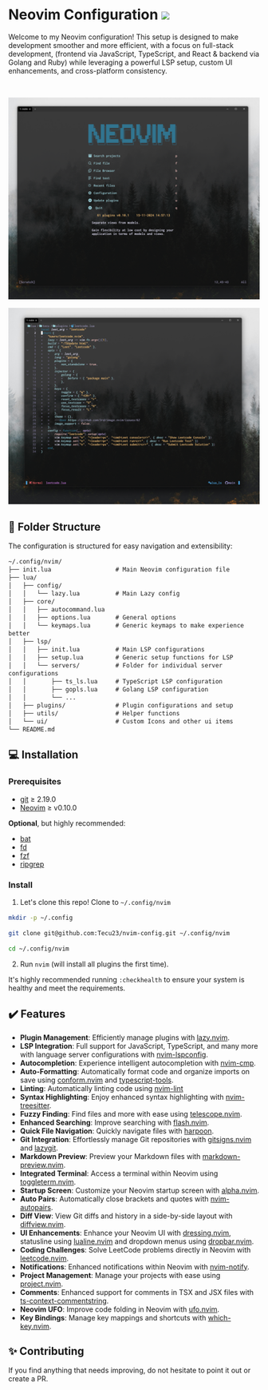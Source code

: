 # Neovim Configuration [![](https://img.shields.io/badge/Neovim-0.10+-blueviolet.svg?style=for-the-badge&color=000F10&logo=Neovim&logoColor=green&labelColor=302D41)](https://github.com/neovim/neovim)

Welcome to my Neovim configuration!
This setup is designed to make development smoother and more efficient,
with a focus on full-stack development, (frontend via JavaScript, TypeScript,
and React & backend via Golang and Ruby) while leveraging a powerful LSP setup,
custom UI enhancements, and cross-platform consistency.

<br>

![Screenshot](./images/dashboard_ss.png)

![Screenshot](./images/code_ss.png)

## 📁 Folder Structure

The configuration is structured for easy navigation and extensibility:

```plaintext
~/.config/nvim/
├── init.lua                  # Main Neovim configuration file
├── lua/
│   ├── config/
│   │   └── lazy.lua          # Main Lazy config
│   ├── core/
│   │   ├── autocommand.lua
│   │   ├── options.lua       # General options
│   │   └── keymaps.lua       # Generic keymaps to make experience better
│   ├── lsp/
│   │   ├── init.lua          # Main LSP configurations
│   │   ├── setup.lua         # Generic setup functions for LSP
│   │   └── servers/          # Folder for individual server configurations
│   │       ├── ts_ls.lua     # TypeScript LSP configuration
│   │       ├── gopls.lua     # Golang LSP configuration
│   │       └── ...
│   ├── plugins/              # Plugin configurations and setup
│   ├── utils/                # Helper functions
│   └── ui/                   # Custom Icons and other ui items
└── README.md
```

## 💻 Installation

### Prerequisites

- [git](https://git-scm.com/) ≥ 2.19.0
- [Neovim](https://github.com/neovim/neovim/wiki/Installing-Neovim) ≥ v0.10.0

**Optional**, but highly recommended:

- [bat](https://github.com/sharkdp/bat)
- [fd](https://github.com/sharkdp/fd)
- [fzf](https://github.com/junegunn/fzf)
- [ripgrep](https://github.com/BurntSushi/ripgrep)

### Install

1. Let's clone this repo! Clone to `~/.config/nvim`

```bash
mkdir -p ~/.config
```

```bash
git clone git@github.com:Tecu23/nvim-config.git ~/.config/nvim
```

```bash
cd ~/.config/nvim
```

2. Run `nvim` (will install all plugins the first time).

It's highly recommended running `:checkhealth` to ensure your system is healthy
and meet the requirements.

## ✔️ Features

- **Plugin Management**: Efficiently manage plugins with [lazy.nvim](https://github.com/folke/lazy.nvim).
- **LSP Integration**: Full support for JavaScript, TypeScript, and many more with
  language server configurations with [nvim-lspconfig](https://github.com/neovim/nvim-lspconfig).
- **Autocompletion**: Experience intelligent autocompletion with [nvim-cmp](https://github.com/hrsh7th/nvim-cmp).
- **Auto-Formatting**: Automatically format code and
  organize imports on save using [conform.nvim](https://github.com/stevearc/conform.nvim)
  and [typescript-tools](https://github.com/pmizio/typescript-tools.nvim).
- **Linting**: Automatically linting code using [nvim-lint](https://github.com/mfussenegger/nvim-lint)
- **Syntax Highlighting**: Enjoy enhanced syntax highlighting with [nvim-treesitter](https://github.com/nvim-treesitter/nvim-treesitter).
- **Fuzzy Finding**: Find files and more with ease using [telescope.nvim](https://github.com/nvim-telescope/telescope.nvim).
- **Enhanced Searching**: Improve searching with [flash.nvim](https://github.com/folke/flash.nvim).
- **Quick File Navigation**: Quickly navigate files with [harpoon](https://github.com/ThePrimeagen/harpoon).
- **Git Integration**: Effortlessly manage Git repositories
  with [gitsigns.nvim](https://github.com/lewis6991/gitsigns.nvim) and [lazygit](https://github.com/jesseduffield/lazygit).
- **Markdown Preview**: Preview your Markdown files with [markdown-preview.nvim](https://github.com/iamcco/markdown-preview.nvim).
- **Integrated Terminal**: Access a terminal within Neovim using [toggleterm.nvim](https://github.com/akinsho/toggleterm.nvim).
- **Startup Screen**: Customize your Neovim startup screen with [alpha.nvim](https://github.com/goolord/alpha-nvim).
- **Auto Pairs**: Automatically close brackets and quotes with [nvim-autopairs](https://github.com/windwp/nvim-autopairs).
- **Diff View**: View Git diffs and history in a side-by-side layout with [diffview.nvim](https://github.com/sindrets/diffview.nvim).
- **UI Enhancements**: Enhance your Neovim UI with [dressing.nvim](https://github.com/stevearc/dressing.nvim),
  statusline using [lualine.nvim](https://github.com/nvim-lualine/lualine.nvim)
  and dropdown menus using [dropbar.nvim](https://github.com/Bekaboo/dropbar.nvim).
- **Coding Challenges**: Solve LeetCode problems directly in Neovim with [leetcode.nvim](https://github.com/roobert/leetcode.nvim).
- **Notifications**: Enhanced notifications within Neovim with [nvim-notify](https://github.com/rcarriga/nvim-notify).
- **Project Management**: Manage your projects with ease using [project.nvim](https://github.com/ahmedkhalf/project.nvim).
- **Comments**: Enhanced support for comments in TSX and JSX files with [ts-context-commentstring](https://github.com/JoosepAlviste/nvim-ts-context-commentstring).
- **Neovim UFO**: Improve code folding in Neovim with [ufo.nvim](https://github.com/kevinhwang91/nvim-ufo).
- **Key Bindings**: Manage key mappings and shortcuts with [which-key.nvim](https://github.com/folke/which-key.nvim).

## ✨ Contributing

If you find anything that needs improving, do not hesitate to
point it out or create a PR.
